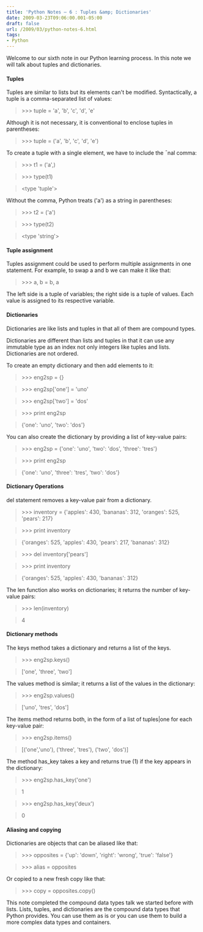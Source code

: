 ```yaml
---
title: 'Python Notes – 6 : Tuples &amp; Dictionaries'
date: 2009-03-23T09:06:00.001-05:00
draft: false
url: /2009/03/python-notes-6.html
tags: 
- Python
---
```


Welcome to our sixth note in our Python learning process. In this note we will talk about tuples and dictionaries.

#### Tuples

Tuples are similar to lists but its elements can't be modified. Syntactically, a tuple is a comma-separated list of values:

> \>>> tuple = 'a', 'b', 'c', 'd', 'e'

Although it is not necessary, it is conventional to enclose tuples in parentheses:

> \>>> tuple = ('a', 'b', 'c', 'd', 'e')

To create a tuple with a single element, we have to include the ¯nal comma:

> \>>> t1 = ('a',)

> \>>> type(t1)

> <type 'tuple'>

Without the comma, Python treats ('a') as a string in parentheses:

> \>>> t2 = ('a')

> \>>> type(t2)

> <type 'string'>

#### Tuple assignment

Tuples assignment could be used to perform multiple assignments in one statement. For example, to swap a and b we can make it like that:

> \>>> a, b = b, a

The left side is a tuple of variables; the right side is a tuple of values. Each value is assigned to its respective variable.

#### Dictionaries

Dictionaries are like lists and tuples in that all of them are compound types.

Dictionaries are different than lists and tuples in that it can use any immutable type as an index not only integers like tuples and lists. Dictionaries are not ordered.

To create an empty dictionary and then add elements to it:

> \>>> eng2sp = {}

> \>>> eng2sp\['one'\] = 'uno'

> \>>> eng2sp\['two'\] = 'dos'

> \>>> print eng2sp

> {'one': 'uno', 'two': 'dos'}

You can also create the dictionary by providing a list of key-value pairs:

> \>>> eng2sp = {'one': 'uno', 'two': 'dos', 'three': 'tres'}

> \>>> print eng2sp

> {'one': 'uno', 'three': 'tres', 'two': 'dos'}

#### Dictionary Operations

del statement removes a key-value pair from a dictionary.

> \>>> inventory = {'apples': 430, 'bananas': 312, 'oranges': 525, 'pears': 217}

> \>>> print inventory

> {'oranges': 525, 'apples': 430, 'pears': 217, 'bananas': 312}

> \>>> del inventory\['pears'\]

> \>>> print inventory

> {'oranges': 525, 'apples': 430, 'bananas': 312}

The len function also works on dictionaries; it returns the number of key-value pairs:

> \>>> len(inventory)

> 4

#### Dictionary methods

The keys method takes a dictionary and returns a list of the keys.

> \>>> eng2sp.keys()

> \['one', 'three', 'two'\]

The values method is similar; it returns a list of the values in the dictionary:

> \>>> eng2sp.values()

> \['uno', 'tres', 'dos'\]

The items method returns both, in the form of a list of tuples|one for each key-value pair:

> \>>> eng2sp.items()

> \[('one','uno'), ('three', 'tres'), ('two', 'dos')\]

The method has\_key takes a key and returns true (1) if the key appears in the dictionary:

> \>>> eng2sp.has\_key('one')

> 1

> \>>> eng2sp.has\_key('deux')

> 0

#### Aliasing and copying

Dictionaries are objects that can be aliased like that:

> \>>> opposites = {'up': 'down', 'right': 'wrong', 'true': 'false'}

> \>>> alias = opposites

Or copied to a new fresh copy like that:

> \>>> copy = opposites.copy()

This note completed the compound data types talk we started before with lists. Lists, tuples, and dictionaries are the compound data types that Python provides. You can use them as is or you can use them to build a more complex data types and containers.